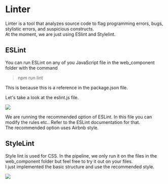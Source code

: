 # Linter

Linter is a tool that analyzes source code to flag programming errors, bugs, stylistic errors, and suspicious constructs.  
At the moment, we are just using ESlint and Stylelint.  

## ESLint

You can run ESLint on any of you JavaScript file in the web_component folder with the command  
>npm run lint

This is because this is a reference in the package.json file.  

Let's take a look at the eslint.js file.

<img src="eslint.png">

We are running the recommended option of ESLint. In this file you can modify the rules etc.. Refer to the ESLint documentation for that.  
The recommended option uses Airbnb style.  

## StyleLint

Style lint is used for CSS. In the pipeline, we only run it on the files in the web_component folder but feel free to try it out on your files.  
I just implemented the basic structure and use the recommended style.

<img src="stylelint.png">